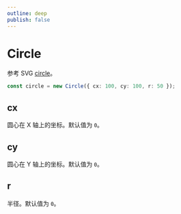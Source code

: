 ```yaml
---
outline: deep
publish: false
---
```


# Circle

参考 SVG [circle]。

```ts
const circle = new Circle({ cx: 100, cy: 100, r: 50 });
```

## cx

圆心在 X 轴上的坐标。默认值为 `0`。

## cy

圆心在 Y 轴上的坐标。默认值为 `0`。

## r

半径。默认值为 `0`。

[circle]: https://developer.mozilla.org/en-US/docs/Web/SVG/Element/circle
